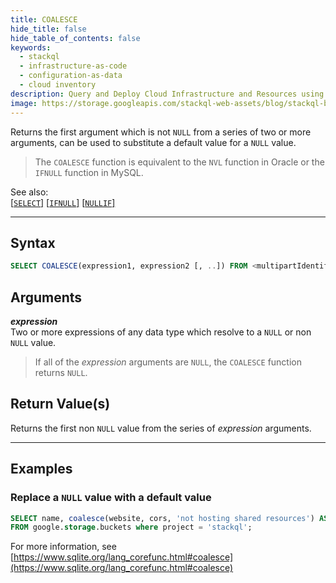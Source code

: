 ```yaml
---
title: COALESCE
hide_title: false
hide_table_of_contents: false
keywords:
  - stackql
  - infrastructure-as-code
  - configuration-as-data
  - cloud inventory
description: Query and Deploy Cloud Infrastructure and Resources using SQL
image: https://storage.googleapis.com/stackql-web-assets/blog/stackql-blog-post-featured-image.png
---
```

Returns the first argument which is not `NULL` from a series of two or more arguments, can be used to substitute a default value for a `NULL` value.  

> The `COALESCE` function is equivalent to the `NVL` function in Oracle or the `IFNULL` function in MySQL.

See also:  
[[` SELECT `]](/docs/language-spec/select) [[` IFNULL `]](/docs/language-spec/functions/general/ifnull) [[` NULLIF `]](/docs/language-spec/functions/general/nullif)

* * * 

## Syntax

```sql
SELECT COALESCE(expression1, expression2 [, ..]) FROM <multipartIdentifier>;
```

## Arguments

__*expression*__  
Two or more expressions of any data type which resolve to a `NULL` or non `NULL` value.

> If all of the *expression* arguments are `NULL`, the `COALESCE` function returns `NULL`.

## Return Value(s)

Returns the first non `NULL` value from the series of *expression* arguments.

* * *

## Examples

### Replace a `NULL` value with a default value

```sql
SELECT name, coalesce(website, cors, 'not hosting shared resources') AS website_or_cors_config
FROM google.storage.buckets where project = 'stackql';
```

For more information, see [https://www.sqlite.org/lang_corefunc.html#coalesce](https://www.sqlite.org/lang_corefunc.html#coalesce)
